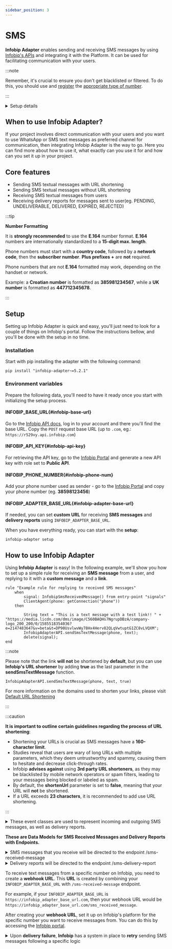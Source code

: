 ```yaml
---
sidebar_position: 3
---
```


# SMS

**Infobip Adapter** enables sending and receiving SMS messages by using [Infobip's APIs](https://www.infobip.com/docs/api/channels/sms) and integrating it with the Platform. 
It can be used for facilitating communication with your users. 

:::note

Remember, it's crucial to ensure you don't get blacklisted or filtered. To do this, you should use and [register](https://www.infobip.com/docs/10dlc/10dlc-registration) the [appropriate type of number](https://www.infobip.com/docs/api/platform/numbers).

:::

<details>
  <summary>Setup details</summary>
  <div>
    <div><p><b>Environment variables:</b></p>
        <ul>
            <li>INFOBIP_BASE_URL</li>
            <li>INFOBIP_API_KEY</li>
            <li>INFOBIP_PHONE_NUMBER</li>
            <li>INFOBIP_ADAPTER_BASE_URL</li>
            <li>INFOBIP_SMS_DELIVERY_REPORTING_ENABLED</li>
        </ul>
<p>
If no value is set, INFOBIP_SMS_DELIVERY_REPORTING_ENABLED will default to False.
</p>
    </div>
    <div>
        <p><b>Installation:</b></p>
        <ul>
            <li><code>pip install "infobip-adapter~=5.2.1"</code></li>
        </ul>
    </div>
    <div>
        <p><b>Initialize setup:</b></p>
        <ul><li><p><code>infobip-adapter setup</code></p></li></ul>
    </div>
  </div>
</details>

## When to use Infobip Adapter?
If your project involves direct communication with your users and you want to use WhatsApp or SMS text messages as preferred channel for communication, then integrating Infobip Adapter is the way to go.
Here you can find more about how to use it, what exactly can you use it for and how can you set it up in your project.

## Core features
- Sending SMS textual messages with URL shortening
- Sending SMS textual messages without URL shortening 
- Receiving SMS textual messages from users
- Receiving delivery reports for messages sent to user(eg. PENDING, UNDELIVERABLE, DELIVERED, EXPIRED, REJECTED)

:::tip

**Number Formatting**

It is **strongly recommended** to use the **E.164** number format. **E.164** numbers are internationally standardized to a **15-digit max. length**.

Phone numbers must start with a **country code**, followed by a **network code**, then the **subscriber number**. **Plus prefixes +** are **not** required.

Phone numbers that are not **E.164** formatted may work, depending on the handset or network.

Example: a **Croatian number** is formatted as **385981234567**, while a **UK number** is formatted as **447712345678**.

:::

## Setup
Setting up Infobip Adapter is quick and easy, you'll just need to look for a couple of things on Infobip's portal. Follow the instructions bellow, and you'll be done with the setup in no time. 
### Installation
Start with pip installing the adapter with the following command:
```console
pip install "infobip-adapter~=5.2.1"
```
### Environment variables
Prepare the following data, you'll need to have it ready once you start with initializing the setup process.
#### INFOBIP_BASE_URL{#infobip-base-url}
Go to the [Infobip API docs](https://www.infobip.com/docs/api), log in to your account and there you'll find the base URL. Copy the `POST` request base URL (up to `.com`, eg.: `https://r529vy.api.infobip.com`)
#### INFOBIP_API_KEY{#infobip-api-key}
For retrieving the API key, go to the [Infobip Portal](https://portal.infobip.com/login/?callback=https%3A%2F%2Fportal.infobip.com%2Fdev%2Fapi-keys) and generate a new API key with role set to **Public API**.
#### INFOBIP_PHONE_NUMBER{#infobip-phone-num}
Add your phone number used as sender - go to the [Infobip Portal](https://portal.infobip.com/apps/sms) and copy your phone number (eg. **38598123456**)
#### INFOBIP_ADAPTER_BASE_URL{#infobip-adapter-base-url}
If needed, you can set **custom URL** for receiving **SMS messages** and **delivery reports** using ```INFOBIP_ADAPTER_BASE_URL```.

When you have everything ready, you can start with the **setup**:
```console
infobip-adapter setup
```

## How to use Infobip Adapter
Using **Infobip Adapter** is easy!
In the following example, we'll show you how to set up a simple rule for receiving an **SMS message** from a user, and replying to it with a **custom message** and a **link**.

```console
rule "Example rule for replying to received SMS messages"
    when
        signal: InfobipSmsReceivedMessage() from entry-point "signals"
        ClientAgent(phone: getConnection("phone"))
    then

        String text = "This is a text message with a test link!! " + "https://media.licdn.com/dms/image/C560BAQHs7NgrupDBzA/company-logo_200_200/0/1585518354036?e=2147483647&v=beta&t=DP90UsvlwvWy78Hx4Herv82QLqVwtuptG1ZC8vLVQXM";
        InfobipAdapterAPI.sendSmsTextMessage(phone, text);
        delete(signal);
end
```

:::note

Please note that the link **will not** be shortened by **default**, but you can use **Infobip's URL shortener** by adding **true** as the last parameter in the **sendSmsTextMessage** function.


```console
InfobipAdapterAPI.sendSmsTextMessage(phone, text, true)
```

For more information on the domains used to shorten your links, please visit [Default URL Shortening](https://www.infobip.com/docs/url-shortening#default-url-shortening-how-url-shortening-works)


:::

:::caution

**It is important to outline certain guidelines regarding the process of URL shortening**:

- Shortening your URLs is crucial as SMS messages have a **160-character limit**.
- Studies reveal that users are wary of long URLs with multiple parameters, which they deem untrustworthy and spammy, causing them to hesitate and decrease click-through rates.
- Infobip **advises against** using **3rd party URL shorteners**, as they may be blacklisted by mobile network operators or spam filters, leading to your messages being blocked or labeled as spam.
- By default, the **shortenUrl** parameter is set to **false**, meaning that your URL will **not** be shortened.
- If a URL exceeds **23 characters**, it is recommended to add use URL shortening.

:::

<details>
<summary>These event classes are used to represent incoming and outgoing SMS messages, as well as delivery reports.</summary>

```console
class InfobipSmsSentMessage(Event):
    from_: str = Field(None, alias='from')
    to: str
    messageId: str
    text: str
    callbackData: Optional[str] = None
```
```console
class InfobipSmsReceivedMessage(Event):
    from_: str = Field(None, alias='from')
    to: str
    messageId: str
    text: str
    cleanText: str
    keyword: str
    receivedAt: datetime
```
```console
class InfobipSmsReceivedReport(Event):
    to: str
    sentAt: datetime
    doneAt: datetime
    status: ReportStatus
    error: ReportError
```
</details>

**These are Data Models for SMS Received Messages and Delivery Reports with Endpoints.**

<details>
<summary>SMS messages that you receive will be directed to the endpoint /sms-received-message</summary>

```console
class SmsReceivedMessage(DataModel):
    from_: str = Field(None, alias='from')
    to: str
    messageId: str
    text: str
    cleanText: str
    keyword: str
    receivedAt: datetime

```
</details>

<details>
<summary>Delivery reports will be directed to the endpoint /sms-delivery-report</summary>

```console
class SmsReceivedReport(DataModel):
    messageId: str
    to: str
    sentAt: datetime
    doneAt: datetime
    status: ReportStatus
    error: ReportError

```
</details>

To receive text messages from a specific number on Infobip, you need to create a **webhook URL**. This **URL** is created by combining your ```INFOBIP_ADAPTER_BASE_URL``` with ```/sms-received-message``` endpoint.

For example, if your ```INFOBIP_ADAPTER_BASE_URL``` is ```https://infobip_adapter_base_url.com```, then your webhook URL would be ```https://infobip_adapter_base_url.com/sms_received_message```.

After creating your **webhook URL**, set it up on Infobip's platform for the specific number you want to receive messages from. You can do this by accessing the [Infobip portal](https://portal.infobip.com/apps/sms).

<details>
    <summary>Upon <b>delivery failure</b>, <b>Infobip</b> has a system in place to <b>retry</b> sending SMS messages following a specific logic</summary>
    <div>
        <div><p>If, for any reason, your <b>INFOBIP_ADAPTER_BASE_URL</b> becomes <b>unavailable</b>, Infobip will continue its efforts to forward the message based on the following formula:
                <b>1min + (1min * retryNumber * retryNumber)</b>. The strategy for the first few retry attempts is illustrated in the <b>list</b> below.</p>
<ul>
<li><b>Attempt 0:</b> This is the <b>initial attempt</b>. If it turns out to be <b>unsuccessful</b>, the <b>first retry</b> will be initiated after <b>1 minute</b>. <b>Cumulative time: 1 minute.</b></li>

<li><b>Retry 1:</b> The <b>second</b> attempt is scheduled <b>2 minutes</b> after the <b>first</b>. <b>Cumulative time: 3 minutes.</b></li>

<li><b>Retry 2:</b> The <b>third</b> attempt occurs <b>5 minutes</b> after the <b>second</b>. <b>Cumulative time: 8 minutes.</b></li>

<li><b>Retry 3:</b> The <b>fourth</b> attempt is made <b>10 minutes</b> after the <b>third</b>. <b>Cumulative time: 18 minutes.</b></li>

<li><b>Retry 4:</b> The <b>fifth</b> attempt is triggered <b>17 minutes</b> after the <b>fourth</b>. <b>Cumulative time: 35 minutes.</b></li>

<li><b>Retry 5:</b> The <b>sixth</b> attempt happens <b>26 minutes</b> after the <b>fifth</b>. <b>Cumulative time: 1 hour and 1 minute.</b></li>

<li><b>Retry 6:</b> The <b>seventh</b> attempt takes place <b>37 minutes</b> after the <b>sixth</b>. <b>Cumulative time: 1 hour and 38 minutes.</b></li>
</ul>
</div>
<p>
It's important to note that this retry process extends up to the <b>20th</b> attempt. If the <b>INFOBIP_ADAPTER_BASE_URL</b> remains <b>unavailable</b> for the <b>entire retry period</b>, the message will regrettably be <b>lost</b>. The <b>final retry</b> is set <b>41 hours</b> and <b>30 minutes</b> after the <b>initial attempt</b>.
</p>
    </div>
</details>


